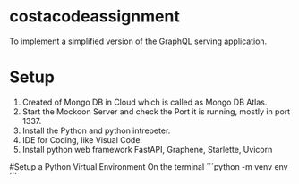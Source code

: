 # costacodeassignment
To implement a simplified version of the GraphQL serving application.

# Setup
1. Created of Mongo DB in Cloud which is called as Mongo DB Atlas.
2. Start the Mockoon Server and check the Port it is running, mostly in port 1337.
3. Install the Python and python intrepeter.
4. IDE for Coding, like Visual Code.
5. Install python web framework FastAPI, Graphene, Starlette, Uvicorn

#Setup a Python Virtual Environment
On the terminal
´´´python -m venv env´´´
